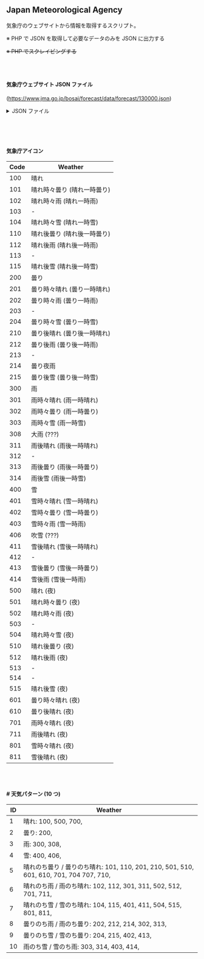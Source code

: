 ## Japan Meteorological Agency

気象庁のウェブサイトから情報を取得するスクリプト。<br>

※ PHP で JSON を取得して必要なデータのみを JSON に出力する<br>

<del>※ PHP でスクレイピングする</del>

<br><br>

#### 気象庁ウェブサイト JSON ファイル

(https://www.jma.go.jp/bosai/forecast/data/forecast/130000.json)

<details>
<summary>JSON ファイル</summary>
<div>

```json
[
  {
    "publishingOffice": "気象庁",
    "reportDatetime": "2021-03-02T11:00:00+09:00",
    "timeSeries": [
      {
        "timeDefines": [
          "2021-03-02T11:00:00+09:00",
          "2021-03-03T00:00:00+09:00",
          "2021-03-04T00:00:00+09:00"
        ],
        "areas": [
          {
            "area": {
              "name": "東京地方",
              "code": "130010"
            },
            "weatherCodes": ["313", "100", "101"],
            "weathers": [
              "雨　夜　くもり　所により　夕方　まで　雷　を伴う",
              "晴れ",
              "晴れ　時々　くもり"
            ],
            "winds": [
              "南の風　やや強く　後　北西の風　やや強く　２３区西部　では　南の風　強く",
              "北西の風　やや強く　後　東の風　２３区西部　では　はじめ　北西の風　強く",
              "北の風　後　南東の風"
            ],
            "waves": [
              "２メートル",
              "２メートル　後　０．５メートル",
              "０．５メートル"
            ]
          },
          {
            "area": {
              "name": "伊豆諸島北部",
              "code": "130020"
            },
            "weatherCodes": ["302", "101", "201"],
            "weathers": [
              "雨　時々　くもり　所により　夜のはじめ頃　まで　雷　を伴う",
              "晴れ　朝晩　くもり",
              "くもり　時々　晴れ"
            ],
            "winds": [
              "南の風　強く　後　北東の風　強く",
              "北東の風　強く　後　やや強く",
              "北東の風　やや強く　後　東の風"
            ],
            "waves": [
              "４メートル　うねり　を伴う",
              "４メートル　後　３メートル　うねり　を伴う　ただし　新島　では　４メートル　うねり　を伴う",
              "２．５メートル　うねり　を伴う　ただし　新島　では　３メートル　うねり　を伴う"
            ]
          },
          {
            "area": {
              "name": "伊豆諸島南部",
              "code": "130030"
            },
            "weatherCodes": ["302", "201", "200"],
            "weathers": [
              "雨　時々　くもり　所により　夜のはじめ頃　まで　雷　を伴う",
              "くもり　時々　晴れ",
              "くもり"
            ],
            "winds": [
              "南の風　強く　後　西の風　強く",
              "北東の風　強く　後　やや強く",
              "北東の風　やや強く　後　東の風　やや強く"
            ],
            "waves": [
              "４メートル　うねり　を伴う",
              "４メートル　うねり　を伴う",
              "４メートル　うねり　を伴う　ただし　三宅島　では　３メートル　うねり　を伴う"
            ]
          },
          {
            "area": {
              "name": "小笠原諸島",
              "code": "130040"
            },
            "weatherCodes": ["200", "200", "200"],
            "weathers": [
              "くもり　所により　昼過ぎ　まで　雨",
              "くもり",
              "くもり"
            ],
            "winds": [
              "東の風　後　南西の風",
              "南西の風　後　北東の風　やや強く",
              "北東の風　やや強く"
            ],
            "waves": [
              "４メートル　後　３メートル　うねり　を伴う",
              "３メートル　後　４メートル　うねり　を伴う",
              "４メートル　うねり　を伴う"
            ]
          }
        ]
      },
      {
        "timeDefines": [
          "2021-03-02T12:00:00+09:00",
          "2021-03-02T18:00:00+09:00",
          "2021-03-03T00:00:00+09:00",
          "2021-03-03T06:00:00+09:00",
          "2021-03-03T12:00:00+09:00",
          "2021-03-03T18:00:00+09:00"
        ],
        "areas": [
          {
            "area": {
              "name": "東京地方",
              "code": "130010"
            },
            "pops": ["70", "40", "10", "0", "0", "10"]
          },
          {
            "area": {
              "name": "伊豆諸島北部",
              "code": "130020"
            },
            "pops": ["90", "50", "10", "10", "10", "10"]
          },
          {
            "area": {
              "name": "伊豆諸島南部",
              "code": "130030"
            },
            "pops": ["90", "60", "20", "10", "10", "10"]
          },
          {
            "area": {
              "name": "小笠原諸島",
              "code": "130040"
            },
            "pops": ["30", "10", "20", "20", "10", "20"]
          }
        ]
      },
      {
        "timeDefines": [
          "2021-03-02T09:00:00+09:00",
          "2021-03-02T00:00:00+09:00",
          "2021-03-03T00:00:00+09:00",
          "2021-03-03T09:00:00+09:00"
        ],
        "areas": [
          {
            "area": {
              "name": "東京",
              "code": "44132"
            },
            "temps": ["19", "19", "4", "13"]
          },
          {
            "area": {
              "name": "大島",
              "code": "44172"
            },
            "temps": ["19", "19", "6", "12"]
          },
          {
            "area": {
              "name": "八丈島",
              "code": "44263"
            },
            "temps": ["21", "21", "9", "12"]
          },
          {
            "area": {
              "name": "父島",
              "code": "44301"
            },
            "temps": ["23", "23", "20", "21"]
          }
        ]
      }
    ]
  },
  {
    "publishingOffice": "気象庁",
    "reportDatetime": "2021-03-02T11:00:00+09:00",
    "timeSeries": [
      {
        "timeDefines": [
          "2021-03-03T00:00:00+09:00",
          "2021-03-04T00:00:00+09:00",
          "2021-03-05T00:00:00+09:00",
          "2021-03-06T00:00:00+09:00",
          "2021-03-07T00:00:00+09:00",
          "2021-03-08T00:00:00+09:00",
          "2021-03-09T00:00:00+09:00"
        ],
        "areas": [
          {
            "area": {
              "name": "東京地方",
              "code": "130010"
            },
            "weatherCodes": ["100", "101", "201", "202", "200", "201", "201"],
            "pops": ["", "20", "30", "50", "40", "30", "30"],
            "reliabilities": ["", "", "A", "C", "C", "A", "B"]
          },
          {
            "area": {
              "name": "伊豆諸島北部",
              "code": "130020"
            },
            "weatherCodes": ["101", "201", "200", "202", "202", "201", "200"],
            "pops": ["", "30", "40", "50", "60", "30", "30"],
            "reliabilities": ["", "", "B", "C", "B", "B", "C"]
          },
          {
            "area": {
              "name": "伊豆諸島南部",
              "code": "130030"
            },
            "weatherCodes": ["201", "200", "200", "202", "202", "200", "200"],
            "pops": ["", "40", "40", "50", "60", "40", "40"],
            "reliabilities": ["", "", "B", "C", "B", "C", "C"]
          },
          {
            "area": {
              "name": "小笠原諸島",
              "code": "130040"
            },
            "weatherCodes": ["200", "200", "101", "101", "101", "201", "201"],
            "pops": ["", "40", "20", "20", "20", "30", "10"],
            "reliabilities": ["", "", "A", "A", "A", "A", "A"]
          }
        ]
      },
      {
        "timeDefines": [
          "2021-03-03T00:00:00+09:00",
          "2021-03-04T00:00:00+09:00",
          "2021-03-05T00:00:00+09:00",
          "2021-03-06T00:00:00+09:00",
          "2021-03-07T00:00:00+09:00",
          "2021-03-08T00:00:00+09:00",
          "2021-03-09T00:00:00+09:00"
        ],
        "areas": [
          {
            "area": {
              "name": "東京",
              "code": "44132"
            },
            "tempsMin": ["", "3", "7", "8", "4", "3", "4"],
            "tempsMinUpper": ["", "5", "8", "9", "6", "6", "7"],
            "tempsMinLower": ["", "2", "5", "4", "0", "0", "2"],
            "tempsMax": ["", "14", "16", "19", "10", "12", "13"],
            "tempsMaxUpper": ["", "16", "18", "21", "14", "14", "15"],
            "tempsMaxLower": ["", "12", "14", "17", "8", "9", "10"]
          },
          {
            "area": {
              "name": "大島",
              "code": "44172"
            },
            "tempsMin": ["", "5", "8", "10", "7", "5", "6"],
            "tempsMinUpper": ["", "6", "10", "12", "8", "7", "7"],
            "tempsMinLower": ["", "3", "6", "7", "3", "3", "3"],
            "tempsMax": ["", "12", "16", "18", "12", "11", "13"],
            "tempsMaxUpper": ["", "15", "17", "20", "17", "15", "15"],
            "tempsMaxLower": ["", "11", "14", "17", "10", "10", "11"]
          },
          {
            "area": {
              "name": "八丈島",
              "code": "44263"
            },
            "tempsMin": ["", "8", "11", "12", "10", "10", "9"],
            "tempsMinUpper": ["", "10", "12", "14", "13", "11", "12"],
            "tempsMinLower": ["", "7", "9", "11", "8", "7", "8"],
            "tempsMax": ["", "15", "16", "19", "16", "13", "14"],
            "tempsMaxUpper": ["", "16", "18", "20", "18", "16", "17"],
            "tempsMaxLower": ["", "13", "15", "16", "13", "12", "13"]
          },
          {
            "area": {
              "name": "父島",
              "code": "44301"
            },
            "tempsMin": ["", "17", "18", "18", "18", "19", "18"],
            "tempsMinUpper": ["", "19", "19", "19", "20", "21", "21"],
            "tempsMinLower": ["", "16", "16", "16", "17", "18", "16"],
            "tempsMax": ["", "21", "22", "22", "23", "23", "21"],
            "tempsMaxUpper": ["", "22", "23", "23", "24", "24", "23"],
            "tempsMaxLower": ["", "19", "21", "21", "22", "21", "20"]
          }
        ]
      }
    ],
    "tempAverage": {
      "areas": [
        {
          "area": {
            "name": "東京",
            "code": "44132"
          },
          "min": "3.1",
          "max": "12.3"
        },
        {
          "area": {
            "name": "大島",
            "code": "44172"
          },
          "min": "5.1",
          "max": "12.6"
        },
        {
          "area": {
            "name": "八丈島",
            "code": "44263"
          },
          "min": "8.1",
          "max": "14.5"
        },
        {
          "area": {
            "name": "父島",
            "code": "44301"
          },
          "min": "15.9",
          "max": "20.8"
        }
      ]
    },
    "precipAverage": {
      "areas": [
        {
          "area": {
            "name": "東京",
            "code": "44132"
          },
          "min": "7.1",
          "max": "24.0"
        },
        {
          "area": {
            "name": "大島",
            "code": "44172"
          },
          "min": "22.3",
          "max": "54.7"
        },
        {
          "area": {
            "name": "八丈島",
            "code": "44263"
          },
          "min": "31.5",
          "max": "71.0"
        },
        {
          "area": {
            "name": "父島",
            "code": "44301"
          },
          "min": "4.3",
          "max": "15.8"
        }
      ]
    }
  }
]
```

</div>
</details>
<br>

<!--
#### 気象庁ウェブサイト HTML ソース

(https://www.jma.go.jp/jp/yoho/346.html)

```
<table class="forecast" id="forecasttablefont">
  <caption style="text-align:left;">4日17時福岡管区気象台発表の天気予報(今日4日から明後日6日まで)</caption>
  <tbody>
    <tr>
      <th colspan="2" class="th-area"><div style="float: left">福岡地方</div></th>
      <th class="th-rain">降水確率</th>
      <th class="th-temp">気温予報</th>
    </tr>
    <tr>
      <th class="weather">今夜4日<br><img src="img/700.png" align="middle" title="晴れ" alt="晴れ"><br></th>
      <td class="info">北の風　晴れ<br>波　１．５メートル　後　２メートル　うねり　を伴う</td>
      <td class="rain">
        <div class="font-size-clear">
          <table class="rain">
            <tbody>
              <tr>
                <td align="left">00-06</td>
                <td align="right">--%</td>
              </tr>
              <tr>
                <td align="left">06-12</td>
                <td align="right">--%</td>
              </tr>
              <tr>
                <td align="left">12-18</td>
                <td align="right">--%</td>
              </tr>
              <tr>
                <td align="left">18-24</td>
                <td align="right">0%</td>
              </tr>
            </tbody>
          </table>
        </div>
      </td>
      <td class="temp">
        <div class="font-size-clear">
          <table class="temp">
            <tbody>
              <tr>
                <th></th>
                <th nowrap="">朝の最低</th>
                <th nowrap="">日中の最高</th>
              </tr>
              <tr>
                <td class="city">福岡</td>
                <td class="min">1度</td>
                <td class="max">13度</td>
              </tr>
            </tbody>
          </table>
        </div>
      </td>
    </tr>
    <tr>
      <th class="weather">明日5日<br><img src="img/112.png" align="middle" title="晴れ後一時雨" alt="晴れ後一時雨"><br></th>
      <td class="info">南東の風　後　西の風　海上　では　南西の風　やや強く　晴れ　後　くもり　夜遅く　雨<br>波　２メートル　後　１．５メートル　うねり　を伴う</td>
      <td class="rain">
        <div class="font-size-clear">
          <table class="rain">
            <tbody>
              <tr>
                <td align="left" nowrap="">00-06</td>
                <td align="right">0%</td>
              </tr>
              <tr>
                <td align="left" nowrap="">06-12</td>
                <td align="right">0%</td>
              </tr>
              <tr>
                <td align="left" nowrap="">12-18</td>
                <td align="right">10%</td>
              </tr>
              <tr>
                <td align="left" nowrap="">18-24</td>
                <td align="right">50%</td>
              </tr>
            </tbody>
          </table>
        </div>
      </td>
      <td class="temp">
        <div class="font-size-clear">
          <table class="temp">
            <tbody>
              <tr>
                <th></th>
                <th nowrap="">朝の最低</th>
                <th nowrap="">日中の最高</th>
              </tr>
              <tr>
                <td class="city">福岡</td>
                <td class="min">1度</td>
                <td class="max">13度</td>
              </tr>
            </tbody>
          </table>
        </div>
      </td>
    </tr>
```
-->

<br><br>

#### 気象庁アイコン

| Code | Weather                     |
| ---- | --------------------------- |
| 100  | 晴れ                        |
| 101  | 晴れ時々曇り (晴れ一時曇り) |
| 102  | 晴れ時々雨 (晴れ一時雨)     |
| 103  | -                           |
| 104  | 晴れ時々雪 (晴れ一時雪)     |
| 110  | 晴れ後曇り (晴れ後一時曇り) |
| 112  | 晴れ後雨 (晴れ後一時雨)     |
| 113  | -                           |
| 115  | 晴れ後雪 (晴れ後一時雪)     |
| 200  | 曇り                        |
| 201  | 曇り時々晴れ (曇り一時晴れ) |
| 202  | 曇り時々雨 (曇り一時雨)     |
| 203  | -                           |
| 204  | 曇り時々雪 (曇り一時雪)     |
| 210  | 曇り後晴れ (曇り後一時晴れ) |
| 212  | 曇り後雨 (曇り後一時雨)     |
| 213  | -                           |
| 214  | 曇り夜雨                    |
| 215  | 曇り後雪 (曇り後一時雪)     |
| 300  | 雨                          |
| 301  | 雨時々晴れ (雨一時晴れ)     |
| 302  | 雨時々曇り (雨一時曇り)     |
| 303  | 雨時々雪 (雨一時雪)         |
| 308  | 大雨 (???)                  |
| 311  | 雨後晴れ (雨後一時晴れ)     |
| 312  | -                           |
| 313  | 雨後曇り (雨後一時曇り)     |
| 314  | 雨後雪 (雨後一時雪)         |
| 400  | 雪                          |
| 401  | 雪時々晴れ (雪一時晴れ)     |
| 402  | 雪時々曇り (雪一時曇り)     |
| 403  | 雪時々雨 (雪一時雨)         |
| 406  | 吹雪 (???)                  |
| 411  | 雪後晴れ (雪後一時晴れ)     |
| 412  | -                           |
| 413  | 雪後曇り (雪後一時曇り)     |
| 414  | 雪後雨 (雪後一時雨)         |
| 500  | 晴れ (夜)                   |
| 501  | 晴れ時々曇り (夜)           |
| 502  | 晴れ時々雨 (夜)             |
| 503  | -                           |
| 504  | 晴れ時々雪 (夜)             |
| 510  | 晴れ後曇り (夜)             |
| 512  | 晴れ後雨 (夜)               |
| 513  | -                           |
| 514  | -                           |
| 515  | 晴れ後雪 (夜)               |
| 601  | 曇り時々晴れ (夜)           |
| 610  | 曇り後晴れ (夜)             |
| 701  | 雨時々晴れ (夜)             |
| 711  | 雨後晴れ (夜)               |
| 801  | 雪時々晴れ (夜)             |
| 811  | 雪後晴れ (夜)               |

<br><br>

#### # 天気パターン (10 つ)

| ID  | Weather                                                                                 |
| --- | --------------------------------------------------------------------------------------- |
| 1   | 晴れ: 100, 500, 700,                                                                    |
| 2   | 曇り: 200,                                                                              |
| 3   | 雨: 300, 308,                                                                           |
| 4   | 雪: 400, 406,                                                                           |
| 5   | 晴れのち曇り / 曇りのち晴れ: 101, 110, 201, 210, 501, 510, 601, 610, 701, 704 707, 710, |
| 6   | 晴れのち雨 / 雨のち晴れ: 102, 112, 301, 311, 502, 512, 701, 711,                        |
| 7   | 晴れのち雪 / 雪のち晴れ: 104, 115, 401, 411, 504, 515, 801, 811,                        |
| 8   | 曇りのち雨 / 雨のち曇り: 202, 212, 214, 302, 313,                                       |
| 9   | 曇りのち雪 / 雪のち曇り: 204, 215, 402, 413,                                            |
| 10  | 雨のち雪 / 雪のち雨: 303, 314, 403, 414,                                                |
